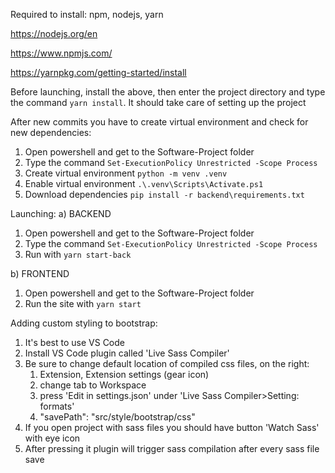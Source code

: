 Required to install: npm, nodejs, yarn

https://nodejs.org/en

https://www.npmjs.com/

https://yarnpkg.com/getting-started/install

Before launching, install the above, then enter the project directory and type the command `yarn install`. It should take care of setting up the project

After new commits you have to create virtual environment and check for new dependencies:
1.    Open powershell and get to the Software-Project folder
2.    Type the command `Set-ExecutionPolicy Unrestricted -Scope Process`
3.    Create virtual environment `python -m venv .venv`
4.    Enable virtual environment `.\.venv\Scripts\Activate.ps1`
5.    Download dependencies `pip install -r backend\requirements.txt`

Launching:
a) BACKEND

1.    Open powershell and get to the Software-Project folder
2.    Type the command `Set-ExecutionPolicy Unrestricted -Scope Process`
3.    Run with `yarn start-back`

b) FRONTEND
1.    Open powershell and get to the Software-Project folder
2.    Run the site with `yarn start`

Adding custom styling to bootstrap:
1. It's best to use VS Code
2. Install VS Code plugin called 'Live Sass Compiler'
3. Be sure to change default location of compiled css files, on the right: 
    1. Extension, Extension settings (gear icon)
    2. change tab to Workspace
    3. press 'Edit in settings.json' under 'Live Sass Compiler>Setting: formats'
    4. "savePath": "src/style/bootstrap/css"
4. If you open project with sass files you should have button 'Watch Sass' with eye icon
5. After pressing it plugin will trigger sass compilation after every sass file save
